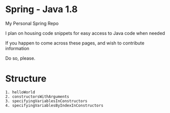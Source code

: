 # Spring - Java 1.8

My Personal Spring Repo

I plan on housing code snippets for easy access to Java code when needed

If you happen to come across these pages, and wish to contribute information

Do so, please.

# Structure
	1. helloWorld
	2. constructorsWithArguments
	3. specifyingVariablesInConstructors
	4. specifyingVariablesByIndexInConstructors

